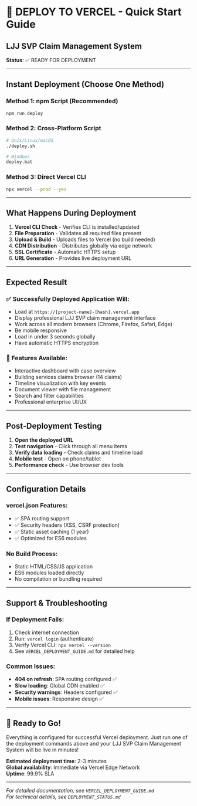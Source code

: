 # 🚀 DEPLOY TO VERCEL - Quick Start Guide

## LJJ SVP Claim Management System

**Status**: ✅ READY FOR DEPLOYMENT

---

## Instant Deployment (Choose One Method)

### Method 1: npm Script (Recommended)
```bash
npm run deploy
```

### Method 2: Cross-Platform Script
```bash
# Unix/Linux/macOS
./deploy.sh

# Windows  
deploy.bat
```

### Method 3: Direct Vercel CLI
```bash
npx vercel --prod --yes
```

---

## What Happens During Deployment

1. **Vercel CLI Check** - Verifies CLI is installed/updated
2. **File Preparation** - Validates all required files present
3. **Upload & Build** - Uploads files to Vercel (no build needed)
4. **CDN Distribution** - Distributes globally via edge network
5. **SSL Certificate** - Automatic HTTPS setup
6. **URL Generation** - Provides live deployment URL

---

## Expected Result

### ✅ Successfully Deployed Application Will:
- Load at `https://[project-name]-[hash].vercel.app`
- Display professional LJJ SVP claim management interface
- Work across all modern browsers (Chrome, Firefox, Safari, Edge)
- Be mobile responsive
- Load in under 3 seconds globally
- Have automatic HTTPS encryption

### 🎯 Features Available:
- Interactive dashboard with case overview
- Building services claims browser (14 claims)
- Timeline visualization with key events
- Document viewer with file management
- Search and filter capabilities
- Professional enterprise UI/UX

---

## Post-Deployment Testing

1. **Open the deployed URL**
2. **Test navigation** - Click through all menu items
3. **Verify data loading** - Check claims and timeline load
4. **Mobile test** - Open on phone/tablet
5. **Performance check** - Use browser dev tools

---

## Configuration Details

### vercel.json Features:
- ✅ SPA routing support
- ✅ Security headers (XSS, CSRF protection)  
- ✅ Static asset caching (1 year)
- ✅ Optimized for ES6 modules

### No Build Process:
- Static HTML/CSS/JS application
- ES6 modules loaded directly
- No compilation or bundling required

---

## Support & Troubleshooting

### If Deployment Fails:
1. Check internet connection
2. Run: `vercel login` (authenticate)
3. Verify Vercel CLI: `npx vercel --version`
4. See `VERCEL_DEPLOYMENT_GUIDE.md` for detailed help

### Common Issues:
- **404 on refresh**: SPA routing configured ✅
- **Slow loading**: Global CDN enabled ✅  
- **Security warnings**: Headers configured ✅
- **Mobile issues**: Responsive design ✅

---

## 🎉 Ready to Go!

Everything is configured for successful Vercel deployment. Just run one of the deployment commands above and your LJJ SVP Claim Management System will be live in minutes!

**Estimated deployment time**: 2-3 minutes  
**Global availability**: Immediate via Vercel Edge Network  
**Uptime**: 99.9% SLA

---

*For detailed documentation, see `VERCEL_DEPLOYMENT_GUIDE.md`*  
*For technical details, see `DEPLOYMENT_STATUS.md`*